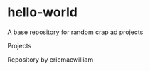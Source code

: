 # hello-world
A base repository for random crap ad projects

Projects
  
Repository by ericmacwilliam
